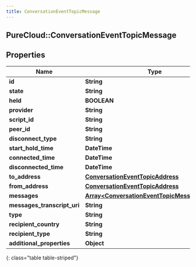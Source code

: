 ```yaml
---
title: ConversationEventTopicMessage
---
```

## PureCloud::ConversationEventTopicMessage

## Properties

|Name | Type | Description | Notes|
|------------ | ------------- | ------------- | -------------|
| **id** | **String** |  | [optional] |
| **state** | **String** |  | [optional] |
| **held** | **BOOLEAN** |  | [optional] |
| **provider** | **String** |  | [optional] |
| **script_id** | **String** |  | [optional] |
| **peer_id** | **String** |  | [optional] |
| **disconnect_type** | **String** |  | [optional] |
| **start_hold_time** | **DateTime** |  | [optional] |
| **connected_time** | **DateTime** |  | [optional] |
| **disconnected_time** | **DateTime** |  | [optional] |
| **to_address** | [**ConversationEventTopicAddress**](ConversationEventTopicAddress.html) |  | [optional] |
| **from_address** | [**ConversationEventTopicAddress**](ConversationEventTopicAddress.html) |  | [optional] |
| **messages** | [**Array&lt;ConversationEventTopicMessageDetails&gt;**](ConversationEventTopicMessageDetails.html) |  | [optional] |
| **messages_transcript_uri** | **String** |  | [optional] |
| **type** | **String** |  | [optional] |
| **recipient_country** | **String** |  | [optional] |
| **recipient_type** | **String** |  | [optional] |
| **additional_properties** | **Object** |  | [optional] |
{: class="table table-striped"}


